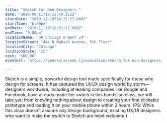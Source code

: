 ```yaml
---
title: "Sketch for Non-Designers "
date: "2019-09-11T15:22:45.112Z"
startDate: "2019-11-18T16:21:27.000Z"
startTime: "6:00pm"
endDate: "2019-11-18T16:21:27.000Z"
endTime: "9:00pm"
locationName: "GA Chicago @ Rent 24"
locationStreet: "444 N Wabash Avenue, 5th Floor"
locationCity: "Chicago"
locationState: "IL"
cost: "$60.00"
eventUrl: "https://generalassemb.ly/education/sketch-for-non-designers/chicago/88464"

---
```


Sketch is a simple, powerful design tool made specifically for those who design for screens. It has captured the UI/UX design world by storm—designers worldwide, including at leading companies like Google and Facebook, have already made the switch.In this hands-on class, we will take you from knowing nothing about design to creating your first clickable prototype and loading it on your mobile phone within 2 hours. (PS: While this class doesn’t assume any design background, existing UX/UI designers who want to make the switch to Sketch are most welcome.)

